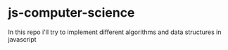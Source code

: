 # js-computer-science
In this repo i'll try to implement different algorithms and data structures in javascript
